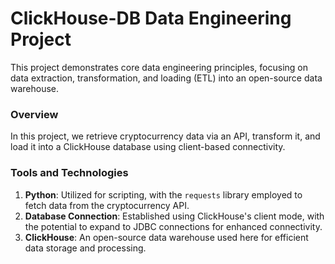 

# ClickHouse-DB Data Engineering Project

This project demonstrates core data engineering principles, focusing on data extraction, transformation, and loading (ETL) into an open-source data warehouse.

### Overview

In this project, we retrieve cryptocurrency data via an API, transform it, and load it into a ClickHouse database using client-based connectivity.

### Tools and Technologies

1. **Python**: Utilized for scripting, with the `requests` library employed to fetch data from the cryptocurrency API.
2. **Database Connection**: Established using ClickHouse's client mode, with the potential to expand to JDBC connections for enhanced connectivity.
3. **ClickHouse**: An open-source data warehouse used here for efficient data storage and processing.

